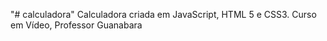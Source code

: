 "# calculadora" 
Calculadora criada em JavaScript, HTML 5 e CSS3. 
Curso em Vídeo, Professor Guanabara
